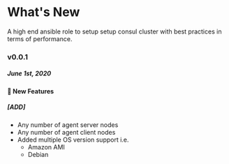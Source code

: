 # What's New

A high end ansible role to setup setup consul cluster with best practices in terms of performance.

### v0.0.1
##### June 1st, 2020


#### :tada: New Features

##### [ADD]
- Any number of agent server nodes
- Any number of agent client nodes
- Added multiple OS version support i.e.
    - Amazon AMI
    - Debian
